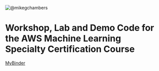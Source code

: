 ![@mikegchambers](./images/header.png)

# Workshop, Lab and Demo Code for the AWS Machine Learning Specialty Certification Course

[MyBinder](https://mybinder.org/v2/gh/lassebenni/aws-mls-c01.git/HEAD)

